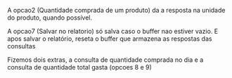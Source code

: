 A opcao2 (Quantidade comprada de um produto) da a resposta na unidade do produto, quando possível.

A opcao7 (Salvar no relatorio) só salva caso o buffer nao estiver vazio. E apos salvar o relatório,
reseta o buffer que armazena as respostas das consultas

Fizemos dois extras, a consulta de quantidade comprada no dia e a consulta de quantidade total gasta
(opcoes 8 e 9)